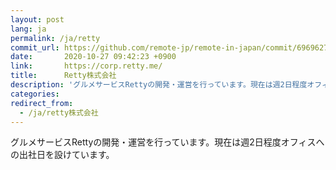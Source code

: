 ```yaml
---
layout: post
lang: ja
permalink: /ja/retty
commit_url: https://github.com/remote-jp/remote-in-japan/commit/6969627468e4b5d3dc6a5448dad15ec846220eb9
date:       2020-10-27 09:42:23 +0900
link:       https://corp.retty.me/
title:      Retty株式会社
description: 'グルメサービスRettyの開発・運営を行っています。現在は週2日程度オフィスへの出社日を設けています。'
categories: 
redirect_from:
  - /ja/retty株式会社
---
```


<p>グルメサービスRettyの開発・運営を行っています。現在は週2日程度オフィスへの出社日を設けています。</p>
